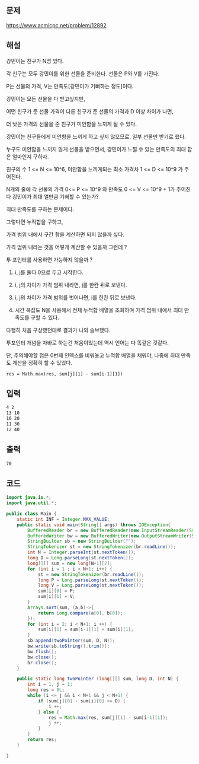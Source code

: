## 문제
https://www.acmicpc.net/problem/12892

## 해설

강민이는 친구가 N명 있다.

각 친구는 모두 강민이를 위한 선물을 준비한다. 선물은 P와 V를 가진다.

P는 선물의 가격, V는 만족도[강민이가 기뻐하는 정도]이다.

강민이는 모든 선물을 다 받고싶지만,

어떤 친구가 준 선물 가격이 다른 친구가 준 선물의 가격과 D 이상 차이가 나면,

더 낮은 가격의 선물을 준 친구가 미안함을 느끼게 될 수 있다.

강민이는 친구들에게 미안함을 느끼게 하고 싶지 않으므로, 일부 선물만 받기로 했다.

누구도 미안함을 느끼지 않게 선물을 받으면서, 강민이가 느낄 수 있는 만족도의 최대 합은 얼마인지 구하자.

친구의 수 1 <= N <= 10^6, 미안함을 느끼게되는 최소 가격차 1 <= D <= 10^9 가 주어진다.

N개의 줄에 각 선물의 가격 0<= P <= 10^9 와 만족도 0 <= V <= 10^9 + 1가 주어진다
강민이가 최대 얼만큼 기뻐할 수 있는가?

최대 만족도를 구하는 문제이다.

그렇다면 누적합을 구하고,

가격 범위 내에서 구간 합을 계산하면 되지 않을까 싶다.

가격 범위 내라는 것을 어떻게 계산할 수 있을까 그런데 ?

투 포인터를 사용하면 가능하지 않을까 ?

1. i, j를 둘다 0으로 두고 시작한다.

2. i, j의 차이가 가격 범위 내라면, j를 한칸 뒤로 보낸다.

3. i, j의 차이가 가격 범위를 벗어나면, i를 한칸 뒤로 보낸다.

4. 시간 복잡도 N을 사용해서 전체 누적합 배열을 조회하며 가격 범위 내에서 최대 만족도를 구할 수 있다.

다행히 처음 구상했던대로 결과가 나와 솔브했다.

투포인터 개념을 자바로 하는건 처음이었는데 역시 언어는 다 똑같은 것같다.

단, 주의해야할 점은 0번째 인덱스를 비워놓고 누적합 배열을 채워야, 나중에 최대 만족도 계산을 정확히 할 수 있었다.

`res = Math.max(res, sum[j][1] - sum[i-1][1])`


## 입력
```txt
4 2
13 10
10 20
11 30
12 40
```

## 출력
```txt
70
```

## 코드

```java
import java.io.*;
import java.util.*;

public class Main {
    static int INF = Integer.MAX_VALUE;
    public static void main(String[] args) throws IOException{
        BufferedReader br = new BufferedReader(new InputStreamReader(System.in));
        BufferedWriter bw = new BufferedWriter(new OutputStreamWriter(System.out));
        StringBuilder sb = new StringBuilder("");
        StringTokenizer st = new StringTokenizer(br.readLine());
        int N = Integer.parseInt(st.nextToken());
        long D = Long.parseLong(st.nextToken());
        long[][] sum = new long[N+1][2];
        for (int i = 1 ; i < N+1; i++) {
            st = new StringTokenizer(br.readLine());
            long P = Long.parseLong(st.nextToken());
            long V = Long.parseLong(st.nextToken());
            sum[i][0] = P;
            sum[i][1] = V;
        }
        Arrays.sort(sum, (a,b)->{
            return Long.compare(a[0], b[0]);
        });
        for (int i = 2; i < N+1; i ++) {
            sum[i][1] = sum[i-1][1] + sum[i][1];
        }
        sb.append(twoPointer(sum, D, N));
        bw.write(sb.toString().trim());
        bw.flush();
        bw.close();
        br.close();
    }

    public static long twoPointer (long[][] sum, long D, int N) {
        int i = 1, j = 1;
        long res = 0L;
        while (i <= j && i < N+1 && j < N+1) {
            if (sum[j][0] - sum[i][0] >= D) {
                i ++;
            } else {
                res = Math.max(res, sum[j][1] - sum[i-1][1]);
                j ++;
            }
        }
        return res;
    }

}
```